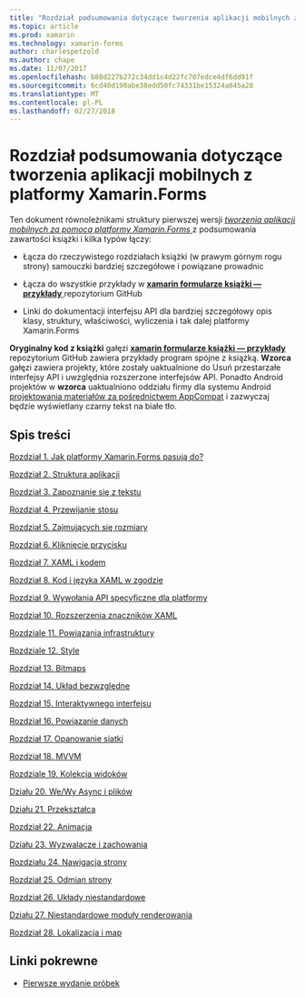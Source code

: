 ```yaml
---
title: "Rozdział podsumowania dotyczące tworzenia aplikacji mobilnych z platformy Xamarin.Forms"
ms.topic: article
ms.prod: xamarin
ms.technology: xamarin-forms
author: charlespetzold
ms.author: chape
ms.date: 11/07/2017
ms.openlocfilehash: b88d227b272c34dd1c4d22fc707edce4df6dd91f
ms.sourcegitcommit: 6cd40d190abe38edd50fc74331be15324a845a28
ms.translationtype: MT
ms.contentlocale: pl-PL
ms.lasthandoff: 02/27/2018
---
```

# <a name="chapter-summaries-for-creating-mobile-apps-with-xamarinforms"></a>Rozdział podsumowania dotyczące tworzenia aplikacji mobilnych z platformy Xamarin.Forms

Ten dokument równoleżnikami struktury pierwszej wersji [ *tworzenia aplikacji mobilnych za pomocą platformy Xamarin.Forms* ](~/xamarin-forms/creating-mobile-apps-xamarin-forms/index.md) z podsumowania zawartości książki i kilka typów łączy:

- Łącza do rzeczywistego rozdziałach książki (w prawym górnym rogu strony) samouczki bardziej szczegółowe i powiązane prowadnic

- Łącza do wszystkie przykłady w [ **xamarin formularze książki — przykłady** ](https://github.com/xamarin/xamarin-forms-book-samples) repozytorium GitHub

- Linki do dokumentacji interfejsu API dla bardziej szczegółowy opis klasy, struktury, właściwości, wyliczenia i tak dalej platformy Xamarin.Forms

**Oryginalny kod z książki** gałęzi [ **xamarin formularze książki — przykłady** ](https://github.com/xamarin/xamarin-forms-book-samples) repozytorium GitHub zawiera przykłady program spójne z książką. **Wzorca** gałęzi zawiera projekty, które zostały uaktualnione do Usuń przestarzałe interfejsy API i uwzględnia rozszerzone interfejsów API. Ponadto Android projektów w **wzorca** uaktualniono oddziału firmy dla systemu Android [projektowania materiałów za pośrednictwem AppCompat](~/xamarin-forms/platform/android/index.md) i zazwyczaj będzie wyświetlany czarny tekst na białe tło.

## <a name="contents"></a>Spis treści

[Rozdział 1. Jak platformy Xamarin.Forms pasują do?](chapter01.md)

[Rozdział 2. Struktura aplikacji](chapter02.md)

[Rozdział 3. Zapoznanie się z tekstu](chapter03.md)

[Rozdział 4. Przewijanie stosu](chapter04.md)

[Rozdział 5. Zajmujących się rozmiary](chapter05.md)

[Rozdział 6. Kliknięcie przycisku](chapter06.md)

[Rozdział 7. XAML i kodem](chapter07.md)

[Rozdział 8. Kod i języka XAML w zgodzie](chapter08.md)

[Rozdział 9. Wywołania API specyficzne dla platformy](chapter09.md)

[Rozdział 10. Rozszerzenia znaczników XAML](chapter10.md)

[Rozdziale 11. Powiązania infrastruktury](chapter11.md)

[Rozdziale 12. Style](chapter12.md)

[Rozdział 13. Bitmaps](chapter13.md)

[Rozdział 14. Układ bezwzględne](chapter14.md)

[Rozdział 15. Interaktywnego interfejsu](chapter15.md)

[Rozdział 16. Powiązanie danych](chapter16.md)

[Rozdział 17. Opanowanie siatki](chapter17.md)

[Rozdział 18. MVVM](chapter18.md)

[Rozdziale 19. Kolekcja widoków](chapter19.md)

[Działu 20. We/Wy Async i plików](chapter20.md)

[Działu 21. Przekształca](chapter21.md)

[Rozdział 22. Animacja](chapter22.md)

[Działu 23. Wyzwalacze i zachowania](chapter23.md)

[Rozdziału 24. Nawigacja strony](chapter24.md)

[Rozdział 25. Odmian strony](chapter25.md)

[Rozdział 26. Układy niestandardowe](chapter26.md)

[Działu 27. Niestandardowe moduły renderowania](chapter27.md)

[Rozdział 28. Lokalizacja i map](chapter28.md)



## <a name="related-links"></a>Linki pokrewne

- [Pierwsze wydanie próbek](https://github.com/xamarin/xamarin-forms-book-samples)
